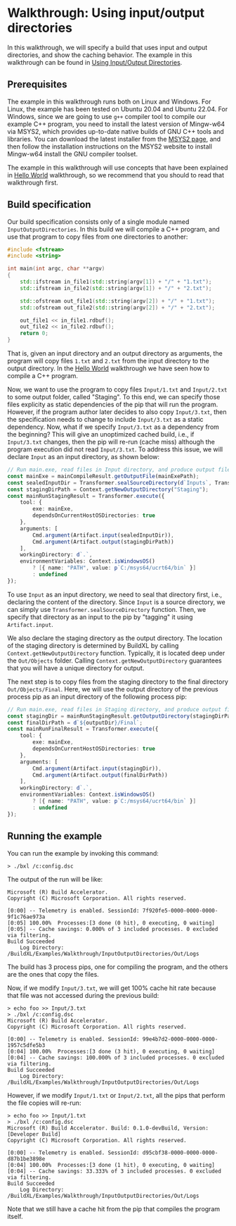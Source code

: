 # Walkthrough: Using input/output directories

In this walkthrough, we will specify a build that uses input and output directories, and show the caching behavior.
The example in this walkthrough can be found in [Using Input/Output Directories](../../../../Examples/Walkthrough/InputOutputDirectories/).

## Prerequisites

The example in this walkthrough runs both on Linux and Windows. For Linux, the example has been tested on Ubuntu 20.04
and Ubuntu 22.04. For Windows, since we are going to use `g++` compiler tool to compile our example C++ program,
you need to install the latest version of Mingw-w64 via MSYS2, which provides up-to-date native builds of GNU C++ tools
and libraries. You can download the latest installer from the [MSYS2 page](https://www.msys2.org/), and then follow
the installation instructions on the MSYS2 website to install Mingw-w64 install the GNU compiler toolset.

The example in this walkthrough will use concepts that have been explained in [Hello World](./Walkthrough-Building-Hello-World.md) walkthrough,
so we recommend that you should to read that walkthrough first.

## Build specification

Our build specification consists only of a single module named `InputOutputDirectories`. In this build we will
compile a C++ program, and use that program to copy files from one directories to another:
```cpp
#include <fstream>
#include <string>

int main(int argc, char **argv)
{
    std::ifstream in_file1(std::string(argv[1]) + "/" + "1.txt");
    std::ifstream in_file2(std::string(argv[1]) + "/" + "2.txt");

    std::ofstream out_file1(std::string(argv[2]) + "/" + "1.txt");
    std::ofstream out_file2(std::string(argv[2]) + "/" + "2.txt");

    out_file1 << in_file1.rdbuf();
    out_file2 << in_file2.rdbuf();
    return 0;
} 
```
That is, given an input directory and an output directory as arguments, the program will copy files `1.txt`
and `2.txt` from the input directory to the output directory. In the 
[Hello World](./Walkthrough-Building-Hello-World.md) walkthrough we have seen how to compile a C++ program.

Now, we want to use the program to copy files `Input/1.txt` and `Input/2.txt` to some output folder, called "Staging".
To this end, we can specify those files explicity as static dependencies of the pip that will run the program. However,
if the program author later decides to also copy `Input/3.txt`, then the specification needs to change to include
`Input/3.txt` as a static dependency. Now, what if we specify `Input/3.txt` as a dependency from the beginning?
This will give an unoptimized cached build, i.e., if `Input/3.txt` changes, then the pip
will re-run (cache miss) although the program execution did not read `Input/3.txt`. To address this issue, we will
declare `Input` as an input directory, as shown below:
```typescript
// Run main.exe, read files in Input directory, and produce output files in Staging directory.
const mainExe = mainCompileResult.getOutputFile(mainExePath);
const sealedInputDir = Transformer.sealSourceDirectory(d`Inputs`, Transformer.SealSourceDirectoryOption.allDirectories);
const stagingDirPath = Context.getNewOutputDirectory("Staging");
const mainRunStagingResult = Transformer.execute({
    tool: {
        exe: mainExe,
        dependsOnCurrentHostOSDirectories: true
    },
    arguments: [
        Cmd.argument(Artifact.input(sealedInputDir)),
        Cmd.argument(Artifact.output(stagingDirPath))
    ],
    workingDirectory: d`.`,
    environmentVariables: Context.isWindowsOS()
        ? [{ name: "PATH", value: p`C:/msys64/ucrt64/bin` }]
        : undefined
});
```

To use `Input` as an input directory, we need to seal that directory first, i.e., declaring the content of the directory.
Since `Input` is a source directory, we can simply use `Transformer.sealSourceDirectory` function. Then, we specify that
directory as an input to the pip by "tagging" it using `Artifact.input`.

We also declare the staging directory as the output directory. The location of the staging directory is determined by
BuildXL by calling `Context.getNewOutputDirectory` function. Typically, it is located deep under the `Out/Objects` folder.
Calling `Context.getNewOutputDirectory` guarantees that you will have a unique directory for output.

The next step is to copy files from the staging directory to the final directory `Out/Objects/Final`. Here, we will use
the output directory of the previous process pip as an input directory of the following process pip:
```typescript
// Run main.exe, read files in Staging directory, and produce output files in Final directory.
const stagingDir = mainRunStagingResult.getOutputDirectory(stagingDirPath);
const finalDirPath = d`${outputDir}/Final`;
const mainRunFinalResult = Transformer.execute({
    tool: {
        exe: mainExe,
        dependsOnCurrentHostOSDirectories: true
    },
    arguments: [
        Cmd.argument(Artifact.input(stagingDir)),
        Cmd.argument(Artifact.output(finalDirPath))
    ],
    workingDirectory: d`.`,
    environmentVariables: Context.isWindowsOS()
        ? [{ name: "PATH", value: p`C:/msys64/ucrt64/bin` }]
        : undefined
});
```

## Running the example
You can run the example by invoking this command:
```console
> ./bxl /c:config.dsc
```
The output of the run will be like:
```console
Microsoft (R) Build Accelerator.
Copyright (C) Microsoft Corporation. All rights reserved.

[0:00] -- Telemetry is enabled. SessionId: 7f920fe5-0000-0000-0000-9f1c76ae973a
[0:05] 100.00%  Processes:[3 done (0 hit), 0 executing, 0 waiting]
[0:05] -- Cache savings: 0.000% of 3 included processes. 0 excluded via filtering.
Build Succeeded
    Log Directory: /BuildXL/Examples/Walkthrough/InputOutputDirectories/Out/Logs
```
The build has 3 process pips, one for compiling the program, and the others are the ones that copy the files.

Now, if we modify `Input/3.txt`, we will get 100% cache hit rate because that file was not accessed during
the previous build:
```console
> echo foo >> Input/3.txt
> ./bxl /c:config.dsc
Microsoft (R) Build Accelerator.
Copyright (C) Microsoft Corporation. All rights reserved.

[0:00] -- Telemetry is enabled. SessionId: 99e4b7d2-0000-0000-0000-1957c5dfe5b3
[0:04] 100.00%  Processes:[3 done (3 hit), 0 executing, 0 waiting]                                   
[0:04] -- Cache savings: 100.000% of 3 included processes. 0 excluded via filtering.
Build Succeeded
    Log Directory: /BuildXL/Examples/Walkthrough/InputOutputDirectories/Out/Logs
```

However, if we modify `Input/1.txt` or `Input/2.txt`, all the pips that perform the file copies will re-run:
```console
> echo foo >> Input/1.txt
> ./bxl /c:config.dsc
Microsoft (R) Build Accelerator. Build: 0.1.0-devBuild, Version: [Developer Build]
Copyright (C) Microsoft Corporation. All rights reserved.

[0:00] -- Telemetry is enabled. SessionId: d95cbf38-0000-0000-0000-d87b1be3898e
[0:04] 100.00%  Processes:[3 done (1 hit), 0 executing, 0 waiting]                                
[0:04] -- Cache savings: 33.333% of 3 included processes. 0 excluded via filtering.
Build Succeeded
    Log Directory: /BuildXL/Examples/Walkthrough/InputOutputDirectories/Out/Logs
```
Note that we still have a cache hit from the pip that compiles the program itself.